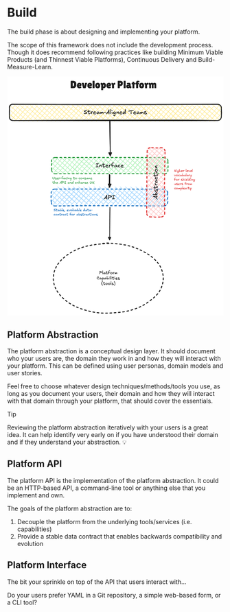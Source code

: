 # Build

The build phase is about designing and implementing your platform.

The scope of this framework does not include the development process.
Though it does recommend following practices like building Minimum Viable Products (and Thinnest Viable Platforms), Continuous Delivery and Build-Measure-Learn.

![build-overview](images/build-overview.png)

## Platform Abstraction

The platform abstraction is a conceptual design layer.
It should document who your users are, the domain they work in and how they will interact with your platform.
This can be defined using user personas, domain models and user stories.

Feel free to choose whatever design techniques/methods/tools you use, as long as you document your users, their domain and how they will interact with that domain through your platform, that should cover the essentials.

> [!TIP]
> Reviewing the platform abstraction iteratively with your users is a great idea. It can help identify very early on if you have understood their domain and if they understand your abstraction.
💡

## Platform API

The platform API is the implementation of the platform abstraction.
It could be an HTTP-based API, a command-line tool or anything else that you implement and own.

The goals of the platform abstraction are to:

1. Decouple the platform from the underlying tools/services (i.e. capabilities)
2. Provide a stable data contract that enables backwards compatibility and evolution

## Platform Interface

The bit your sprinkle on top of the API that users interact with…

Do your users prefer YAML in a Git repository, a simple web-based form, or a CLI tool?

